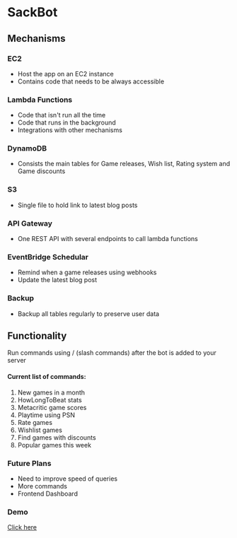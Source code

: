 # SackBot 

## Mechanisms

### EC2
* Host the app on an EC2 instance
* Contains code that needs to be always accessible 

### Lambda Functions
* Code that isn't run all the time
* Code that runs in the background
* Integrations with other mechanisms

### DynamoDB
* Consists the main tables for Game releases, Wish list, Rating system and Game discounts

### S3
* Single file to hold link to latest blog posts

### API Gateway
* One REST API with several endpoints to call lambda functions

### EventBridge Schedular
* Remind when a game releases using webhooks
* Update the latest blog post 

### Backup
* Backup all tables regularly to preserve user data

## Functionality

Run commands using / (slash commands) after the bot is added to your server

#### Current list of commands:
1. New games in a month
2. HowLongToBeat stats
3. Metacritic game scores
4. Playtime using PSN
5. Rate games
6. Wishlist games
7. Find games with discounts
8. Popular games this week

### Future Plans
* Need to improve speed of queries
* More commands
* Frontend Dashboard

### Demo

[Click here](https://www.youtube.com/watch?v=Elgp9GkWQOE)

